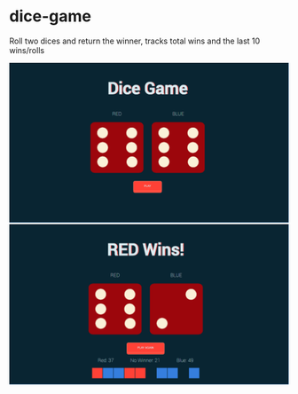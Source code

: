 # dice-game
Roll two dices and return the winner, tracks total wins and the last 10 wins/rolls

![starting page](https://github.com/pedrohperoni/dice-game/blob/main/1.png)
![-](https://github.com/pedrohperoni/dice-game/blob/main/2.png)
